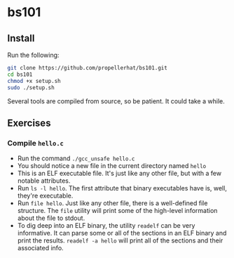 # bs101

## Install

Run the following:

```bash
git clone https://github.com/propellerhat/bs101.git
cd bs101
chmod +x setup.sh
sudo ./setup.sh
```

Several tools are compiled from source, so be patient. It could take a while.

## Exercises

### Compile `hello.c`
 * Run the command `./gcc_unsafe hello.c`
 * You should notice a new file in the current directory named `hello`
 * This is an ELF executable file. It's just like any other file, but with a few notable attributes.
 * Run `ls -l hello`. The first attribute that binary executables have is, well, they're executable.
 * Run `file hello`. Just like any other file, there is a well-defined file structure. The `file` utility will print some of the high-level information about the file to stdout.
 * To dig deep into an ELF binary, the utility `readelf` can be very informative. It can parse some or all of the sections in an ELF binary and print the results. `readelf -a hello` will print all of the sections and their associated info.
